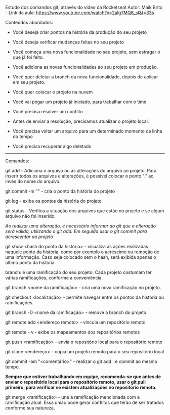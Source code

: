 Estudo dos comandos git, através do vídeo da Rocketseat
Autor: Maik Brito - Link da aula:
https://www.youtube.com/watch?v=2alg7MQ6_sI&t=33s

Conteúdos abordados:

- Você deseja criar pontos na história da produção do seu projeto

- Você deseja verificar mudanças feitas no seu projeto

  

- Você começa uma nova funcionalidade no seu projeto, sem estragar o que já foi feito.

- Você adiciona as novas funcionalidades ao seu projeto em produção.

- Você quer deletar a branch da nova funcionalidade, depois de aplicar em seu projeto.

- Você quer colocar o projeto na nuvem

- Você vai pegar um projeto já iniciado, para trabalhar com o time

- Você precisa resolver um conflito

- Antes de enviar a resolução, precisamos atualizar o projeto local.

- Você precisa voltar um arquivo para um determinado momento da linha do tempo

- Você precisa recuperar algo deletado





-------

Comandos:

git add <nome do arquivo> - Adiciona o arquivo ou as alterações do arquivo ao projeto. Para inserir todos os arquivos e alterações, é possível colocar o ponto "." ao invés do nome do arquivo.

git commit -m "<mensagem>" - cria o ponto da história do projeto

git log - exibe os pontos da história do projeto

git status - Verifica a situação dos arquivos que estão no projeto e se algum arquivo não foi inserido.

*Ao realizar uma alteração, é necessário informar ao git que a alteração será válida, utilizando o git add. Em seguida usar o git commit para acrescentar ao projeto*

git show <hash do ponto da história> - visualiza as ações realizadas naquele ponto da história, como por exemplo o acréscimo ou remoção de uma informação. Caso seja colocado sem o hash, será exibida apenas o último ponto da história

branch: é uma ramificação do seu projeto. Cada projeto costumam ter várias ramificações, conforme a conveniência.

git branch <nome da ramificação> - cria uma nova ramificação no projeto.

git checkout <localização> - permite navegar entre os pontos da história ou ramificações.

git branch -D <nome da ramificação> - remove a branch do projeto.

git remote add <projeto> <endereço remoto> - vincula um repositório remoto

git remote - v - exibe os mapeamentos dos repositórios remotos

git push <projeto> <ramificação> - envia o repositório local para o repositório remoto

git clone <endereço> - copia um projeto remoto para o seu repositório local

git commit -am "<comentário>" - realizar o git add .  e commit ao mesmo tempo.

**Sempre que estiver trabalhando em equipe, recomenda-se que antes de enviar o repositório local para o repositório remoto, usar o git pull primeiro, para verificar se existem atualizações no repositório remoto.**

git merge <ramificação> - une a ramificação mencionada com a ramificação atual. Essa união pode gerar conflitos que terão de ser tratados conforme sua natureza.

